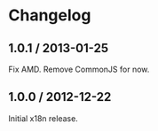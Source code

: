 # Changelog

## 1.0.1 / 2013-01-25

Fix AMD. Remove CommonJS for now.

## 1.0.0 / 2012-12-22

Initial x18n release.